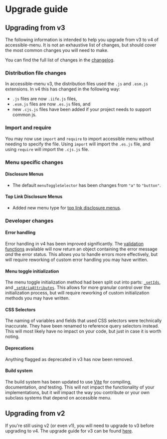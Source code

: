 # Upgrade guide

## Upgrading from v3

The following information is intended to help you upgrade from v3 to v4 of accessible-menu. It is not an exhaustive list of changes, but should cover the most common changes you will need to make.

You can find the full list of changes in the [changelog](https://github.com/NickDJM/accessible-menu/blob/4.x/CHANGELOG.md).

### Distribution file changes

In accessible-menu v3, the distribution files used the `.js` and `.esm.js` extensions. In v4 this has changed in the following way:

- `.js` files are now `.iife.js` files,
- `.esm.js` files are now `.es.js` files, and
- new `.cjs.js` files have been added if your project needs to support common js.

### Import and require

You may now use `import` and `require` to import accessible menu without needing to specify the file. Using `import` will import the `.es.js` file, and using `require` will import the `.cjs.js` file.

### Menu specific changes

#### Disclosure Menus

- The default `menuToggleSelector` has been changes from `"a"` to `"button"`.

#### Top Link Disclosure Menus

- Added new menu type for [top link disclosure menus](/top-link-disclosure-menus).

### Developer changes

#### Error handling

Error handling in v4 has been improved significantly. The [validation functions](/api/validation) available will now return an object containing the error message _and_ the error status. This allows you to handle errors more effectively, but will require reworking of custom error handling you may have written.

#### Menu toggle initialization

The menu toggle initialization method had been split out into parts: [`_setIds`](/api/base-menu-toggle#method--setIds), and [`_setAriaAttributes`](/api/base-menu-toggle#method--setAriaAttributes). This allows for more granular control over the initialization process, but will require reworking of custom initialization methods you may have written.

#### CSS Selectors

The naming of variables and fields that used CSS selectors were technically inaccurate. They have been renamed to reference query selectors instead. This will most likely have no impact on your code, but just in case it is worth noting.

#### Deprecations

Anything flagged as deprecated in v3 has now been removed.

#### Build system

The build system has been updated to use [Vite](https://vitejs.dev/) for compiling, documentation, _and_ testing. This will not impact the functionality of your implementations, but it _will_ impact the way you contribute or your own subclass systems that depend on accessible menu.

## Upgrading from v2

If you're still using v2 (or even v1), you will need to upgrade to v3 before upgrading to v4. The upgrade guide for v3 can be found [here](/upgrade-guide-v3).
